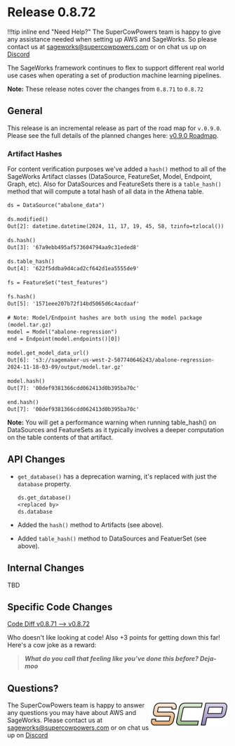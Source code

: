 # Release 0.8.72

!!!tip inline end "Need Help?"
    The SuperCowPowers team is happy to give any assistance needed when setting up AWS and SageWorks. So please contact us at [sageworks@supercowpowers.com](mailto:sageworks@supercowpowers.com) or on chat us up on [Discord](https://discord.gg/WHAJuz8sw8) 

The SageWorks framework continues to flex to support different real world use cases when operating a set of production machine learning pipelines.

**Note:** These release notes cover the changes from `0.8.71` to `0.8.72`


## General
This release is an incremental release as part of the road map for `v.0.9.0`. Please see the full details of the planned changes here: [v0.9.0 Roadmap](../road_maps/0_9_0.md). 

### Artifact Hashes
For content verification purposes we've added a `hash()` method to all of the SageWorks Artifact classes (DataSource, FeatureSet, Model, Endpoint, Graph, etc). Also for DataSources and FeatureSets there is a `table_hash()` method that will compute a total hash of all data in the Athena table.

```
ds = DataSource("abalone_data")

ds.modified()
Out[2]: datetime.datetime(2024, 11, 17, 19, 45, 58, tzinfo=tzlocal())

ds.hash()
Out[3]: '67a9ebb495af573604794aa9c31eded8'

ds.table_hash()
Out[4]: '622f5ddba9d4cad2cf642d1ea5555de9'

fs = FeatureSet("test_features")

fs.hash()
Out[5]: '1571eee207b72f14bd5065d6c4acdaaf'

# Note: Model/Endpoint hashes are both using the model package (model.tar.gz)
model = Model("abalone-regression")
end = Endpoint(model.endpoints()[0])

model.get_model_data_url()
Out[6]: 's3://sagemaker-us-west-2-507740646243/abalone-regression-2024-11-18-03-09/output/model.tar.gz'

model.hash()
Out[7]: '00def9381366cdd062413d0b395ba70c'

end.hash()
Out[7]: '00def9381366cdd062413d0b395ba70c'

```
**Note:** You will get a performance warning when running table_hash() on DataSources and FeatureSets as it typically involves a deeper computation on the table contents of that artifact.



## API Changes
- `get_database()` has a deprecation warning, it's replaced with just the `database` property.

    ```
    ds.get_database()
    <replaced by>
    ds.database
    ```

- Added the `hash()` method to Artifacts (see above).
- Added `table_hash()` method to DataSources and FeatuerSet (see above).

## Internal Changes
TBD


## Specific Code Changes
 
<a href="https://github.com/supercowpowers/sageworks/compare/v0.8.71...v0.8.72" target="_blank">Code Diff v0.8.71 --> v0.8.72</a> 

Who doesn't like looking at code! Also +3 points for getting down this far! Here's a cow joke as a reward:

> ***What do you call that feeling like you’ve done this before?
              Deja-moo***

## Questions?
<img align="right" src="../../images/scp.png" width="180">

The SuperCowPowers team is happy to answer any questions you may have about AWS and SageWorks. Please contact us at [sageworks@supercowpowers.com](mailto:sageworks@supercowpowers.com) or on chat us up on [Discord](https://discord.gg/WHAJuz8sw8) 


